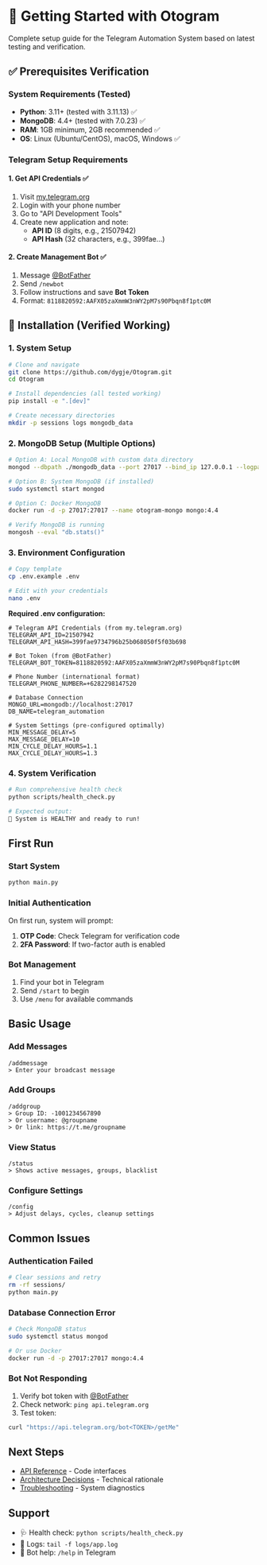 # 🚀 Getting Started with Otogram

Complete setup guide for the Telegram Automation System based on latest testing and verification.

## ✅ Prerequisites Verification

### System Requirements (Tested)
- **Python**: 3.11+ (tested with 3.11.13) ✅
- **MongoDB**: 4.4+ (tested with 7.0.23) ✅
- **RAM**: 1GB minimum, 2GB recommended ✅
- **OS**: Linux (Ubuntu/CentOS), macOS, Windows ✅

### Telegram Setup Requirements

#### 1. Get API Credentials ✅
1. Visit [my.telegram.org](https://my.telegram.org)
2. Login with your phone number
3. Go to "API Development Tools"
4. Create new application and note:
   - **API ID** (8 digits, e.g., 21507942)
   - **API Hash** (32 characters, e.g., 399fae...)

#### 2. Create Management Bot ✅
1. Message [@BotFather](https://t.me/BotFather)
2. Send `/newbot`
3. Follow instructions and save **Bot Token**
4. Format: `8118820592:AAFX05zaXmmW3nWY2pM7s90Pbqn8f1ptc0M`

## 🔧 Installation (Verified Working)

### 1. System Setup
```bash
# Clone and navigate
git clone https://github.com/dygje/Otogram.git
cd Otogram

# Install dependencies (all tested working)
pip install -e ".[dev]"

# Create necessary directories
mkdir -p sessions logs mongodb_data
```

### 2. MongoDB Setup (Multiple Options)
```bash
# Option A: Local MongoDB with custom data directory
mongod --dbpath ./mongodb_data --port 27017 --bind_ip 127.0.0.1 --logpath ./logs/mongodb.log &

# Option B: System MongoDB (if installed)
sudo systemctl start mongod

# Option C: Docker MongoDB
docker run -d -p 27017:27017 --name otogram-mongo mongo:4.4

# Verify MongoDB is running
mongosh --eval "db.stats()"
```

### 3. Environment Configuration
```bash
# Copy template
cp .env.example .env

# Edit with your credentials
nano .env
```

**Required .env configuration:**
```env
# Telegram API Credentials (from my.telegram.org)
TELEGRAM_API_ID=21507942
TELEGRAM_API_HASH=399fae9734796b25b068050f5f03b698

# Bot Token (from @BotFather)
TELEGRAM_BOT_TOKEN=8118820592:AAFX05zaXmmW3nWY2pM7s90Pbqn8f1ptc0M

# Phone Number (international format)
TELEGRAM_PHONE_NUMBER=+6282298147520

# Database Connection
MONGO_URL=mongodb://localhost:27017
DB_NAME=telegram_automation

# System Settings (pre-configured optimally)
MIN_MESSAGE_DELAY=5
MAX_MESSAGE_DELAY=10
MIN_CYCLE_DELAY_HOURS=1.1
MAX_CYCLE_DELAY_HOURS=1.3
```

### 4. System Verification
```bash
# Run comprehensive health check
python scripts/health_check.py

# Expected output:
🎉 System is HEALTHY and ready to run!
```

## First Run

### Start System
```bash
python main.py
```

### Initial Authentication
On first run, system will prompt:
1. **OTP Code**: Check Telegram for verification code
2. **2FA Password**: If two-factor auth is enabled

### Bot Management
1. Find your bot in Telegram
2. Send `/start` to begin
3. Use `/menu` for available commands

## Basic Usage

### Add Messages
```
/addmessage
> Enter your broadcast message
```

### Add Groups  
```
/addgroup
> Group ID: -1001234567890
> Or username: @groupname
> Or link: https://t.me/groupname
```

### View Status
```
/status
> Shows active messages, groups, blacklist
```

### Configure Settings
```
/config
> Adjust delays, cycles, cleanup settings
```

## Common Issues

### Authentication Failed
```bash
# Clear sessions and retry
rm -rf sessions/
python main.py
```

### Database Connection Error
```bash
# Check MongoDB status
sudo systemctl status mongod

# Or use Docker
docker run -d -p 27017:27017 mongo:4.4
```

### Bot Not Responding
1. Verify bot token with [@BotFather](https://t.me/BotFather)
2. Check network: `ping api.telegram.org`
3. Test token:
```bash
curl "https://api.telegram.org/bot<TOKEN>/getMe"
```

## Next Steps

- [API Reference](API.md) - Code interfaces
- [Architecture Decisions](decisions/) - Technical rationale
- [Troubleshooting](../scripts/health_check.py) - System diagnostics

## Support

- 🩺 Health check: `python scripts/health_check.py`
- 📝 Logs: `tail -f logs/app.log`
- 🤖 Bot help: `/help` in Telegram
